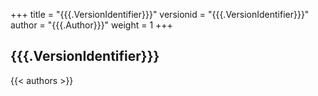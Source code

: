 +++
title = "{{{.VersionIdentifier}}}"
versionid = "{{{.VersionIdentifier}}}"
author = "{{{.Author}}}"
weight = 1
+++

## {{{.VersionIdentifier}}}

{{< authors >}}

